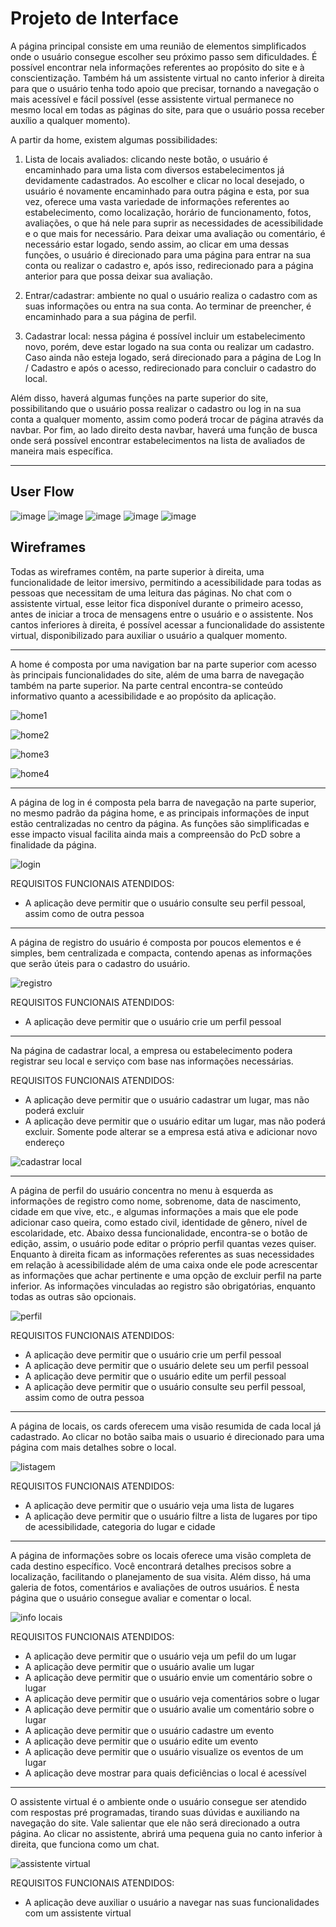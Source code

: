 
# Projeto de Interface

A página principal consiste em uma reunião de elementos simplificados onde o usuário consegue escolher seu próximo passo sem dificuldades. É possível encontrar nela informações referentes ao propósito do site e à conscientização. Também há um assistente virtual no canto inferior à direita para que o usuário tenha todo apoio que precisar, tornando a navegação o mais acessível e fácil possível (esse assistente virtual permanece no mesmo local em todas as páginas do site, para que o usuário possa receber auxílio a qualquer momento).

A partir da home, existem algumas possibilidades:

1. Lista de locais avaliados: clicando neste botão, o usuário é encaminhado para uma lista com diversos estabelecimentos já devidamente cadastrados. Ao escolher e clicar no local desejado, o usuário é novamente encaminhado para outra página e esta, por sua vez, oferece uma vasta variedade de informações referentes ao estabelecimento, como localização, horário de funcionamento, fotos, avaliações, o que há nele para suprir as necessidades de acessibilidade e o que mais for necessário. Para deixar uma avaliação ou comentário, é necessário estar logado, sendo assim, ao clicar em uma dessas funções, o usuário é direcionado para uma página para entrar na sua conta ou realizar o cadastro e, após isso, redirecionado para a página anterior para que possa deixar sua avaliação.

2. Entrar/cadastrar: ambiente no qual o usuário realiza o cadastro com as suas informações ou entra na sua conta. Ao terminar de preencher, é encaminhado para a sua página de perfil.

3. Cadastrar local: nessa página é possível incluir um estabelecimento novo, porém, deve estar logado na sua conta ou realizar um cadastro. Caso ainda não esteja logado, será direcionado para a página de Log In / Cadastro e após o acesso, redirecionado para concluir o cadastro do local.

Além disso, haverá algumas funções na parte superior do site, possibilitando que o usuário possa realizar o cadastro ou log in na sua conta a qualquer momento, assim como poderá trocar de página através da navbar. Por fim, ao lado direito desta navbar, haverá uma função de busca onde será possível encontrar estabelecimentos na lista de avaliados de maneira mais específica. 




-----------------------------------------------------------------------------------------------------------------


## User Flow

![image](https://github.com/ICEI-PUC-Minas-PMV-SI/pmv-si-2023-2-pe1-t3-acessibilidade/assets/141369232/fd4e6f73-9287-4e93-9835-a04f0c454851)
![image](https://github.com/ICEI-PUC-Minas-PMV-SI/pmv-si-2023-2-pe1-t3-acessibilidade/assets/141369232/47149ff5-2629-41a3-be22-9c7b18907e99)
![image](https://github.com/ICEI-PUC-Minas-PMV-SI/pmv-si-2023-2-pe1-t3-acessibilidade/assets/141369232/d9a13cde-1765-4e1f-82c5-548c62cb213e)
![image](https://github.com/ICEI-PUC-Minas-PMV-SI/pmv-si-2023-2-pe1-t3-acessibilidade/assets/141369232/797a78f0-1852-48fd-adaa-6bc6442bef80)
![image](https://github.com/ICEI-PUC-Minas-PMV-SI/pmv-si-2023-2-pe1-t3-acessibilidade/assets/141369232/25b4f1e4-d5da-4d9c-8481-c5a2b2bf5b7c)



## Wireframes
Todas as wireframes contêm, na parte superior à direita, uma funcionalidade de leitor imersivo, permitindo a acessibilidade para todas as pessoas que necessitam de uma leitura das páginas. No chat com o assistente virtual, esse leitor fica disponível durante o primeiro acesso, antes de iniciar a troca de mensagens entre o usuário e o assistente. Nos cantos inferiores à direita, é possível acessar a funcionalidade do assistente virtual, disponibilizado para auxiliar o usuário a qualquer momento. 

------------------------------------------------------------------------------------------------------------------------------------------------------------------
A home é composta por uma navigation bar na parte superior com acesso às principais funcionalidades do site, além de uma barra de navegação também na parte superior. Na parte central encontra-se conteúdo informativo quanto a acessibilidade e ao propósito da aplicação. 

![home1](https://github.com/ICEI-PUC-Minas-PMV-SI/pmv-si-2023-2-pe1-t3-acessibilidade/assets/141170035/a2f972f3-f1de-4ea7-948d-0b47fa94c26e)

![home2](https://github.com/ICEI-PUC-Minas-PMV-SI/pmv-si-2023-2-pe1-t3-acessibilidade/assets/141170035/d1db067b-c72d-4e83-a1a9-4509544d6154)

![home3](https://github.com/ICEI-PUC-Minas-PMV-SI/pmv-si-2023-2-pe1-t3-acessibilidade/assets/141170035/fcb90222-8bca-4735-870f-60fa1a9c2b2d)

![home4](https://github.com/ICEI-PUC-Minas-PMV-SI/pmv-si-2023-2-pe1-t3-acessibilidade/assets/141170035/bb465911-bc00-4b38-997f-2a6b9a1d9fdc)



-------------------------------------------------------------------------------------------------------------------------------------------------------------------------------
A página de log in é composta pela barra de navegação na parte superior, no mesmo padrão da página home, e as principais informações de input estão centralizadas no centro da página. As funções são simplificadas e esse impacto visual facilita ainda mais a compreensão do PcD sobre a finalidade da página. 

![login](https://github.com/ICEI-PUC-Minas-PMV-SI/pmv-si-2023-2-pe1-t3-acessibilidade/assets/141170035/62b8ed78-495e-4f0c-87ef-f6cb24418adc)


REQUISITOS FUNCIONAIS ATENDIDOS:
- A aplicação deve permitir que o usuário consulte seu perfil pessoal, assim como de outra pessoa


---------------------------------------------------------------------------------------------------------------------------------------------------------------------------------

A página de registro do usuário é composta por poucos elementos e é simples, bem centralizada e compacta, contendo apenas as informações que serão úteis para o cadastro do usuário.

![registro](https://github.com/ICEI-PUC-Minas-PMV-SI/pmv-si-2023-2-pe1-t3-acessibilidade/assets/141170035/19352573-6c41-44b2-bf2e-c721d1a992f3)



REQUISITOS FUNCIONAIS ATENDIDOS:
- A aplicação deve permitir que o usuário crie um perfil pessoal


--------------------------------------------------------------------------------------------------------------------------------------------------------------------

Na página de cadastrar local, a empresa ou estabelecimento podera registrar seu local e serviço com base nas informações necessárias.


REQUISITOS FUNCIONAIS ATENDIDOS:
- A aplicação deve permitir que o usuário cadastrar um lugar, mas não poderá excluir
- A aplicação deve permitir que o usuário editar um lugar, mas não poderá excluir. Somente pode alterar se a empresa está ativa e adicionar novo endereço

![cadastrar local](https://github.com/ICEI-PUC-Minas-PMV-SI/pmv-si-2023-2-pe1-t3-acessibilidade/assets/141170035/d9c45f33-2806-44f0-8f1f-06fbc1ca076d)



--------------------------------------------------------------------------------------------------------------------------------------------------------------------

A página de perfil do usuário concentra no menu à esquerda as informações de registro como nome, sobrenome, data de nascimento, cidade em que vive, etc., e algumas informações a mais que ele pode adicionar caso queira, como estado civil, identidade de gênero, nível de escolaridade, etc. Abaixo dessa funcionalidade, encontra-se o botão de edição, assim, o usuário pode editar o próprio perfil quantas vezes quiser. Enquanto à direita ficam as informações referentes as suas necessidades em relação à acessibilidade além de uma caixa onde ele pode acrescentar as informações que achar pertinente e uma opção de excluir perfil na parte inferior. As informações vinculadas ao registro são obrigatórias, enquanto todas as outras são opcionais.

![perfil](https://github.com/ICEI-PUC-Minas-PMV-SI/pmv-si-2023-2-pe1-t3-acessibilidade/assets/141170035/7ecb26dd-e23b-4c03-b00b-4906d2661ae8)



REQUISITOS FUNCIONAIS ATENDIDOS:
- A aplicação deve permitir que o usuário crie um perfil pessoal
- A aplicação deve permitir que o usuário delete seu um perfil pessoal
- A aplicação deve permitir que o usuário edite um perfil pessoal
- A aplicação deve permitir que o usuário consulte seu perfil pessoal, assim como de outra pessoa


--------------------------------------------------------------------------------------------------------------------------------------------------------------------
A página de locais, os cards oferecem uma visão resumida de cada local já cadastrado. Ao clicar no botão saiba mais o usuario é direcionado para uma página com mais detalhes sobre o local.

![listagem](https://github.com/ICEI-PUC-Minas-PMV-SI/pmv-si-2023-2-pe1-t3-acessibilidade/assets/141170035/491bad14-3560-4d1d-a6c5-f40bdd3d5a22)


REQUISITOS FUNCIONAIS ATENDIDOS:
- A aplicação deve permitir que o usuário veja uma lista de lugares
- A aplicação deve permitir que o usuário filtre a lista de lugares por tipo de acessibilidade, categoria do lugar e cidade


--------------------------------------------------------------------------------------------------------------------------------------------------------------------
A página de informações sobre os locais oferece uma visão completa de cada destino específico. Você encontrará detalhes precisos sobre a localização, facilitando o planejamento de sua visita. Além disso, há uma galeria de fotos, comentários e avaliações de outros usuários. É nesta página que o usuário consegue avaliar e comentar o local. 

![info locais](https://github.com/ICEI-PUC-Minas-PMV-SI/pmv-si-2023-2-pe1-t3-acessibilidade/assets/141170035/25d2392f-6388-47d3-a572-700e279be848)



REQUISITOS FUNCIONAIS ATENDIDOS:
- A aplicação deve permitir que o usuário veja um pefil do um lugar
- A aplicação deve permitir que o usuário avalie um lugar
- A aplicação deve permitir que o usuário envie um comentário sobre o lugar
- A aplicação deve permitir que o usuário veja comentários sobre o lugar
- A aplicação deve permitir que o usuário avalie um comentário sobre o lugar
- A aplicação deve permitir que o usuário cadastre um evento
- A aplicação deve permitir que o usuário edite um evento
- A aplicação deve permitir que o usuário visualize os eventos de um lugar
- A aplicação deve mostrar para quais deficiências o local é acessível

--------------------------------------------------------------------------------------------------------------------------------------------------------------------
O assistente virtual é o ambiente onde o usuário consegue ser atendido com respostas pré programadas, tirando suas dúvidas e auxiliando na navegação do site. Vale salientar que ele não será direcionado a outra página. Ao clicar no assistente, abrirá uma pequena guia no canto inferior à direita, que funciona como um chat. 

![assistente virtual](https://github.com/ICEI-PUC-Minas-PMV-SI/pmv-si-2023-2-pe1-t3-acessibilidade/assets/141170035/8b3a0059-1ecd-4b1a-b55e-d4b8fab02c11)


REQUISITOS FUNCIONAIS ATENDIDOS:
- A aplicação deve auxiliar o usuário a navegar nas suas funcionalidades com um assistente virtual


